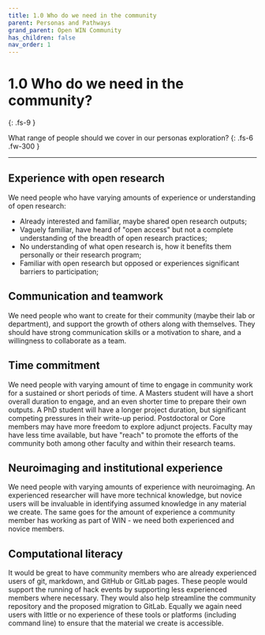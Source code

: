 ```yaml
---
title: 1.0 Who do we need in the community
parent: Personas and Pathways
grand_parent: Open WIN Community
has_children: false
nav_order: 1
---
```


# 1.0 Who do we need in the community?
{: .fs-9 }

What range of people should we cover in our personas exploration?
{: .fs-6 .fw-300 }

---

## Experience with open research
We need people who have varying amounts of experience or understanding of open research:
- Already interested and familiar, maybe shared open research outputs;
- Vaguely familiar, have heard of "open access" but not a complete understanding of the breadth of open research practices;
- No understanding of what open research is, how it benefits them personally or their research program;
- Familiar with open research but opposed or experiences significant barriers to participation;

## Communication and teamwork
We need people who want to create for their community (maybe their lab or department), and support the growth of others along with themselves. They should have strong communication skills or a motivation to share, and a willingness to collaborate as a team.

## Time commitment
We need people with varying amount of time to engage in community work for a sustained or short periods of time. A Masters student will have a short overall duration to engage, and an even shorter time to prepare their own outputs. A PhD student will have a longer project duration, but significant competing pressures in their write-up period. Postdoctoral or Core members may have more freedom to explore adjunct projects. Faculty may have less time available, but have "reach" to promote the efforts of the community both among other faculty and within their research teams.

## Neuroimaging and institutional experience
We need people with varying amounts of experience with neuroimaging. An experienced researcher will have more technical knowledge, but novice users will be invaluable in identifying assumed knowledge in any material we create. The same goes for the amount of experience a community member has working as part of WIN - we need both experienced and novice members.

## Computational literacy
It would be great to have community members who are already experienced users of git, markdown, and GitHub or GitLab pages. These people would support the running of hack events by supporting less experienced members where necessary. They would also help streamline the community repository and the proposed migration to GitLab. Equally we again need users with little or no experience of these tools or platforms (including command line) to ensure that the material we create is accessible.
